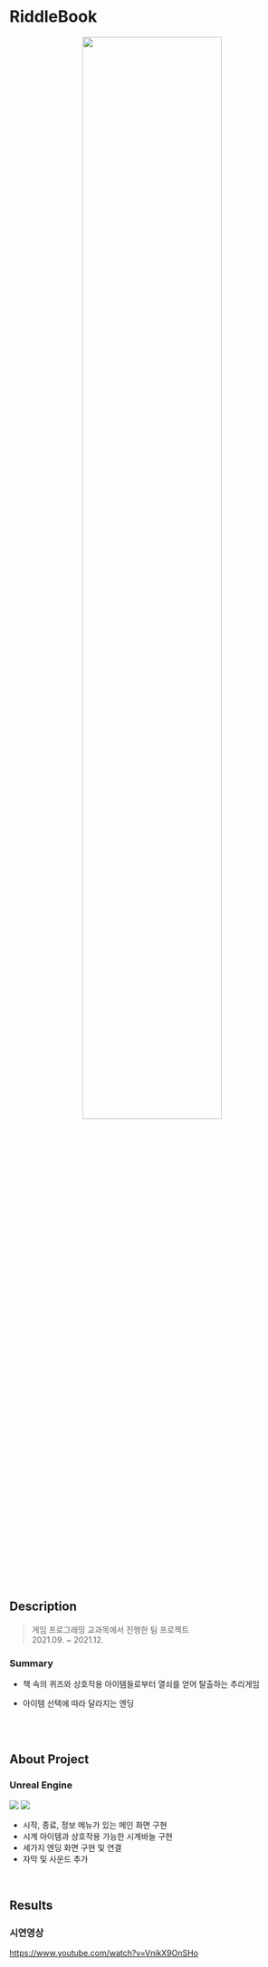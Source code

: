 
# RiddleBook
<p align="center">
  <img src="https://user-images.githubusercontent.com/63101979/174833800-6987263e-c871-4dbe-801a-b7ef56a2b4e2.png" width="70%"/>
  <br>
</p>

## Description
> 게임 프로그래밍 교과목에서 진행한 팀 프로젝트   
> 2021.09. ~ 2021.12.


### Summary
- 책 속의 퀴즈와 상호작용 아이템들로부터 열쇠를 얻어 탈출하는 추리게임
- 아이템 선택에 따라 달라지는 엔딩

  <br>

  <br>

  

## About Project

### Unreal Engine
<img src="https://img.shields.io/badge/Unreal Engine-0E1128?style=flat&logo=Unreal Engine&logoColor=white"> <img src="https://img.shields.io/badge/Blueprint-137CBD?style=flat&logo=Blueprint&logoColor=white">
- 시작, 종료, 정보 메뉴가 있는 메인 화면 구현
- 시계 아이템과 상호작용 가능한 시계바늘 구현
- 세가지 엔딩 화면 구현 및 연결
- 자막 및 사운드 추가

 <br>


## Results
### 시연영상
https://www.youtube.com/watch?v=VnikX9OnSHo
  
  <br>

  <br>
